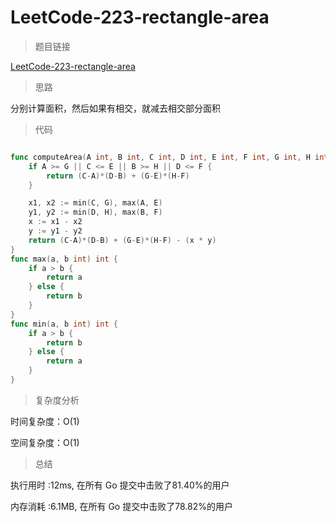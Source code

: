 #  LeetCode-223-rectangle-area

>题目链接

[LeetCode-223-rectangle-area](https://leetcode-cn.com/problems/rectangle-area/)

>思路

分别计算面积，然后如果有相交，就减去相交部分面积

>代码

```go

func computeArea(A int, B int, C int, D int, E int, F int, G int, H int) int {
    if A >= G || C <= E || B >= H || D <= F {
        return (C-A)*(D-B) + (G-E)*(H-F)
    }

    x1, x2 := min(C, G), max(A, E)
    y1, y2 := min(D, H), max(B, F)
    x := x1 - x2
    y := y1 - y2
    return (C-A)*(D-B) + (G-E)*(H-F) - (x * y)
}
func max(a, b int) int {
    if a > b {
        return a
    } else {
        return b
    }
}
func min(a, b int) int {
    if a > b {
        return b
    } else {
        return a
    }
}

```

>复杂度分析

时间复杂度：O(1)

空间复杂度：O(1)

>总结

执行用时 :12ms, 在所有 Go 提交中击败了81.40%的用户
 
内存消耗 :6.1MB, 在所有 Go 提交中击败了78.82%的用户
